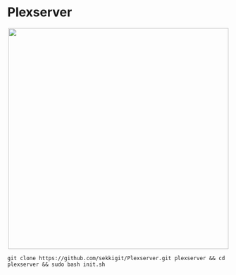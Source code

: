 # Plexserver

<p align="center">
  <img width="500" height="500" src="https://porfolio.sekiteh.xyz/img/works/1.jpg">
</p>

```
git clone https://github.com/sekkigit/Plexserver.git plexserver && cd plexserver && sudo bash init.sh
```